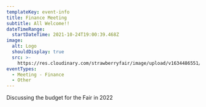 ```yaml
---
templateKey: event-info
title: Finance Meeting
subtitle: All Welcome!!
dateTimeRange:
  startDateTime: 2021-10-24T19:00:39.468Z
image:
  alt: Logo
  shouldDisplay: true
  src: >-
    https://res.cloudinary.com/strawberryfair/image/upload/v1634486551/Committee-pics/1-line-logo_u3ap19.png
eventTypes:
  - Meeting - Finance
  - Other
---
```

Discussing the budget for the Fair in 2022
